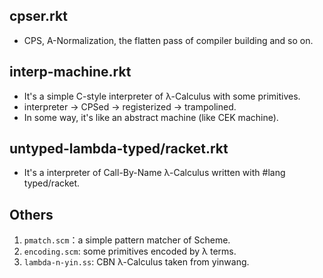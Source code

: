 ## cpser.rkt

- CPS, A-Normalization, the flatten pass of compiler building and so on.

## interp-machine.rkt

- It's a simple C-style interpreter of λ-Calculus with some primitives.
- interpreter -> CPSed -> registerized -> trampolined.
- In some way, it's like an abstract machine (like CEK machine).

## untyped-lambda-typed/racket.rkt

- It's a interpreter of Call-By-Name λ-Calculus written with #lang typed/racket.

## Others

1. `pmatch.scm`：a simple pattern matcher of Scheme.
2. `encoding.scm`: some primitives encoded by λ terms.
3. `lambda-n-yin.ss`: CBN λ-Calculus taken from yinwang.
